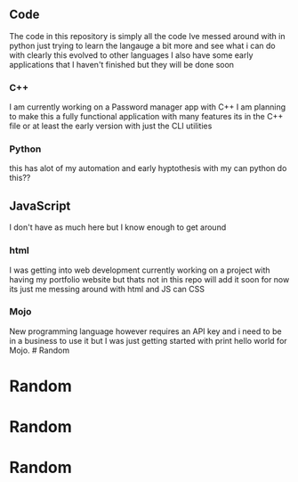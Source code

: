 ## Code
The code in this repository is simply all the code Ive messed around with in python just trying to learn the langauge a bit more and see what i can do with clearly this evolved to other languages I also have some early applications that I haven't finished but they will be done soon 

###  C++
I am currently working on a Password manager app with C++ I am planning to make this a fully functional application with many features its in the C++ file or at least the early version with just the CLI utilities 

### Python 
this has alot of my automation and early hyptothesis with my  can python do this?? 

## JavaScript
I don't have as much here but I know enough to get around 

### html 
I was getting into web development currently working on a project with having my portfolio website but thats not in this repo will add it soon for now its just me messing around with html and JS can CSS 

### Mojo 
New programming language however requires an API key and i need to be in a business to use it but I was just getting started with print hello world for Mojo. # Random
# Random
# Random
# Random
